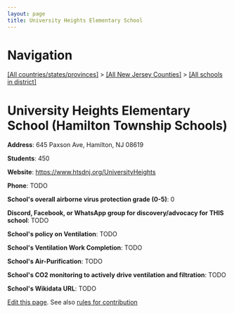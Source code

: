 ```yaml
---
layout: page
title: University Heights Elementary School
---
```

# Navigation

[[All countries/states/provinces]](../../..) > [[All New Jersey Counties]](../..) > [[All schools in district]](..)

# University Heights Elementary School (Hamilton Township Schools)

**Address**: 645 Paxson Ave, Hamilton, NJ 08619

**Students**: 450

**Website**: https://www.htsdnj.org/UniversityHeights

**Phone**: TODO

**School's overall airborne virus protection grade (0-5)**: 0

**Discord, Facebook, or WhatsApp group for discovery/advocacy for THIS school**: TODO

**School's policy on Ventilation**: TODO

**School's Ventilation Work Completion**: TODO

**School's Air-Purification**: TODO

**School's CO2 monitoring to actively drive ventilation and filtration**: TODO

**School's Wikidata URL**: TODO


[Edit this page](https://github.com/ventilate-schools/NJ/edit/main/./Hamilton_Township_Schools/University_Heights_Elementary_School.md). See also [rules for contribution](../../../contribution-rules/)